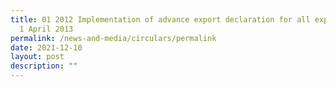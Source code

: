 ```yaml
---
title: 01 2012 Implementation of advance export declaration for all exports from
  1 April 2013
permalink: /news-and-media/circulars/permalink
date: 2021-12-10
layout: post
description: ""
---
```


